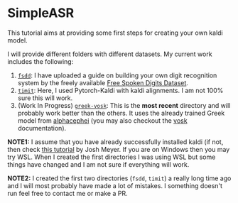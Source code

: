# SimpleASR

This tutorial aims at providing some first steps for creating your own kaldi model. 


I will provide different folders with different datasets. My current work includes the following:

1. [`fsdd`](myfsdd): I have uploaded a guide on building your own digit recognition system by the freely available [Free Spoken Digits Dataset](https://github.com/Jakobovski/free-spoken-digit-dataset). 
2. [`timit`](timit-pytorch-kaldi): Here, I used Pytorch-Kaldi with kaldi alignments. I am not 100% sure this will work. 
3. (Work In Progress) [`greek-vosk`](greek-vosk): This is the **most recent** directory and will probably work better than the others. It uses 
the already trained Greek model from [alphacephei](https://alphacephei.com/vosk/models) (you may also checkout the [vosk](https://alphacephei.com/vosk/) documentation). 

**NOTE1:** I assume that you have already successfully installed kaldi (if not, then check [this tutorial](https://jrmeyer.github.io/asr/2016/01/26/Installing-Kaldi.html) by Josh Meyer.
If you are on Windows then you may try WSL. When I created the first directories I was using WSL but some things have changed
and I am not sure if everything will work.

**NOTE2:** I created the first two directories (`fsdd`, `timit`) a really long time ago and I will most probably have made a lot of mistakes.
I something doesn't run feel free to contact me or make a PR.

